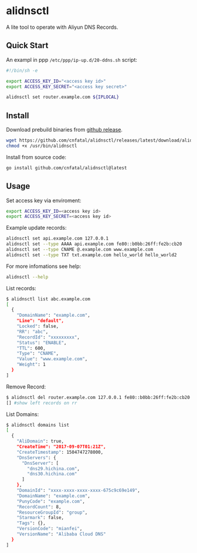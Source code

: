 # alidnsctl

A lite tool to operate with Aliyun DNS Records.

## Quick Start

An exampl in ppp `/etc/ppp/ip-up.d/20-ddns.sh` script:

```sh
#!/bin/sh -e

export ACCESS_KEY_ID="<access key id>"
export ACCESS_KEY_SECRET="<access key secret>"

alidnsctl set router.example.com ${IPLOCAL}
```

## Install

Download prebuild binaries from [github release](https://github.com/cnfatal/alidnsctl/releases/latest).

```sh
wget https://github.com/cnfatal/alidnsctl/releases/latest/download/alidnsctl-linux-amd64 -O /usr/bin/alidnsctl
chmod +x /usr/bin/alidnsctl
```

Install from source code:

```sh
go install github.com/cnfatal/alidnsctl@latest
```

## Usage

Set access key via enviroment:

```sh
export ACCESS_KEY_ID=<access key id>
export ACCESS_KEY_SECRET=<access key id>
```

Example update records:

```sh
alidnsctl set api.example.com 127.0.0.1
alidnsctl set --type AAAA api.example.com fe80::b0bb:26ff:fe2b:cb20
alidnsctl set --type CNAME @.example.com www.example.com
alidnsctl set --type TXT txt.example.com hello_world hello_world2
```

For more infomations see help:

```sh
alidnsctl --help
```

List records:

```sh
$ alidnsctl list abc.example.com
[
  {
    "DomainName": "example.com",
    "Line": "default",
    "Locked": false,
    "RR": "abc",
    "RecordId": "xxxxxxxxx",
    "Status": "ENABLE",
    "TTL": 600,
    "Type": "CNAME",
    "Value": "www.example.com",
    "Weight": 1
  }
]
```

Remove Record:

```sh
$ alidnsctl del router.example.com 127.0.0.1 fe80::b0bb:26ff:fe2b:cb20
[] #show left records on rr
```

List Domains:

```sh
$ alidnsctl domains list
[
  {
    "AliDomain": true,
    "CreateTime": "2017-09-07T01:21Z",
    "CreateTimestamp": 1504747278000,
    "DnsServers": {
      "DnsServer": [
        "dns29.hichina.com",
        "dns30.hichina.com"
      ]
    },
    "DomainId": "xxxx-xxxx-xxxx-xxxx-675c9c69e149",
    "DomainName": "example.com",
    "PunyCode": "example.com",
    "RecordCount": 8,
    "ResourceGroupId": "group",
    "Starmark": false,
    "Tags": {},
    "VersionCode": "mianfei",
    "VersionName": "Alibaba Cloud DNS"
  }
]
```
